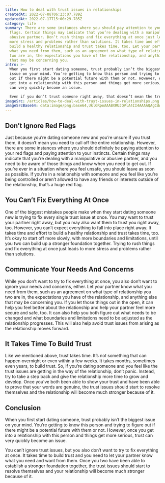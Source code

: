 ```yaml
---
title: How to deal with trust issues in relationships
createdAt: 2022-07-08T06:23:07.789Z
updatedAt: 2022-07-17T15:00:29.785Z
category: life
summary: There are some instances where you should pay attention to your red
  flags. Certain things may indicate that you’re dealing with a manipulative or
  abusive partner. Don’t rush things and fix everything at once just leads to
  more stress and problems rather than solutions. It takes time and effort to
  build a healthy relationship and trust takes time, too. Let your partner know
  what you need from them, such as an agreement on what type of relationship you
  two are in, the expectations you have of the relationship, and anything else
  that may be concerning you.
intro: >-
  When you first start dating someone, trust probably isn’t the biggest
  issue on your mind. You’re getting to know this person and trying to figure
  out if there might be a potential future with them or not. However, once you
  get into a relationship with this person and things get more serious, trust
  can very quickly become an issue.

  Even if you don’t trust someone right away, that doesn’t mean the trust issues don’t come up later on. It may take time for them to make you feel uneasy or distrustful of your partner. But it also could be something that crops up almost immediately – especially if you meet them in a place like a nightclub, bar or other place where people tend to hookup without much thought as to who they’re hooking up with! This article will offer some tips on how to deal with these trust issues in relationships and help resolve any problems from arising in the first place.
imageSrc: /articles/how-to-deal-with-trust-issues-in-relationships.png
imageSrcBase64: data:image/png;base64,UklGRpoAAABXRUJQVlA4II4AAAAQAgCdASoKAAoAAUAmJbACdAYtpvoGDcPCAP7smtNBDP8gleekgmmcHFhi428475wjL9QNlafB32m12Vp5oiO2W/9Sjbcj7Ld488cTBsDmpXnec28NH86tGn/qf6w8G5foiW3/9mEv/rf7/f/VseX//QmcH+CK3/i///7oG0Z6d/+MGb5zUrQ8iRnbhEAA
---
```


## Don’t Ignore Red Flags

Just because you’re dating someone new and you’re unsure if you trust them, it doesn’t mean you need to call off the entire relationship. However, there are some instances where you should definitely be paying attention to your red flags and paying attention to your instincts. Certain things may indicate that you’re dealing with a manipulative or abusive partner, and you need to be aware of those things and know when you need to get out. If you’re ever in a situation where you feel unsafe, you should leave as soon as possible. If you’re in a relationship with someone and you feel like you’re being controlled or aren’t allowed to have any friends or interests outside of the relationship, that’s a huge red flag.

## You Can’t Fix Everything At Once

One of the biggest mistakes people make when they start dating someone new is trying to fix every single trust issue at once. You may want to trust your partner right away, but you may also want them to trust you right away, too. However, you can’t expect everything to fall into place right away. It takes time and effort to build a healthy relationship and trust takes time, too. It’s okay to start off more slowly, with more boundaries and limitations, until you two can build up a stronger foundation together. Trying to rush things and fix everything at once just leads to more stress and problems rather than solutions.

## Communicate Your Needs And Concerns

While you don’t want to try to fix everything at once, you also don’t want to ignore your needs and concerns, either. Let your partner know what you need from them, such as an agreement on what type of relationship you two are in, the expectations you have of the relationship, and anything else that may be concerning you. If you let those things out in the open, it can help you feel better about the relationship and help your partner feel more secure and safe, too. It can also help you both figure out what needs to be changed and what boundaries and limitations need to be adjusted as the relationship progresses. This will also help avoid trust issues from arising as the relationship moves forward.

## It Takes Time To Build Trust

Like we mentioned above, trust takes time. It’s not something that can happen overnight or even within a few weeks. It takes months, sometimes even years, to build trust. So, if you’re dating someone and you feel like the trust issues are getting in the way of the relationship, don’t panic. Instead, try to take a step back and give the relationship more time to grow and develop. Once you’ve both been able to show your trust and have been able to prove that your words are genuine, the trust issues should start to resolve themselves and the relationship will become much stronger because of it.

## Conclusion

When you first start dating someone, trust probably isn’t the biggest issue on your mind. You’re getting to know this person and trying to figure out if there might be a potential future with them or not. However, once you get into a relationship with this person and things get more serious, trust can very quickly become an issue.

You can’t ignore trust issues, but you also don’t want to try to fix everything at once. It takes time to build trust and you need to let your partner know what you need and want from them. Once you two have been able to establish a stronger foundation together, the trust issues should start to resolve themselves and your relationship will become much stronger because of it.
